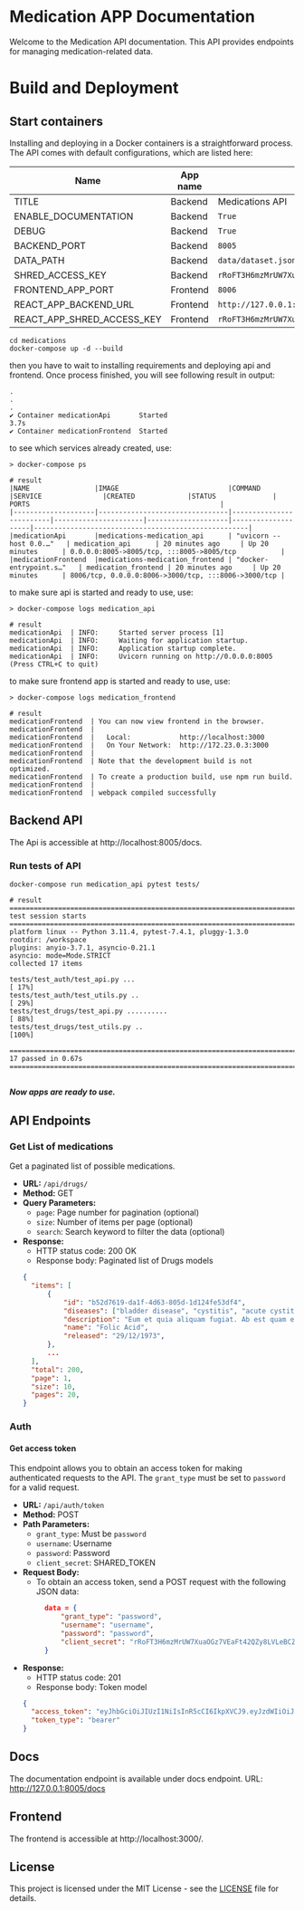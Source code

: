 # Medication APP Documentation
Welcome to the Medication API documentation. This API provides endpoints for managing medication-related data.

# Build and Deployment 

## Start containers

Installing and deploying in a Docker containers is a straightforward process.
The API comes with default configurations, which are listed here:

| Name                       | App name | Default Value                                                                                                                      |
|----------------------------|----------|------------------------------------------------------------------------------------------------------------------------------------|
| TITLE                      | Backend  | Medications API                                                                                                                    |
| ENABLE_DOCUMENTATION       | Backend  | `True`                                                                                                                             |
| DEBUG                      | Backend  | `True`                                                                                                                             |
| BACKEND_PORT               | Backend  | `8005`                                                                                                                             |
| DATA_PATH                  | Backend  | `data/dataset.json`                                                                                                                |
| SHRED_ACCESS_KEY           | Backend  | `rRoFT3H6mzMrUW7XuaOGz7VEaFt42QZy8LVLeBCZBEHskm983gmMfb7nJUwmZr2I5NwzyaVSE8DeMeDB8mgmRIwVMuyGPYAOINbUlAFlPNcTUzodQ5VCFpRNNtMJjn4x` |
| FRONTEND_APP_PORT          | Frontend | `8006`                                                                                                                             |
| REACT_APP_BACKEND_URL      | Frontend | `http://127.0.0.1:8005/`                                                                                                           |
| REACT_APP_SHRED_ACCESS_KEY | Frontend | `rRoFT3H6mzMrUW7XuaOGz7VEaFt42QZy8LVLeBCZBEHskm983gmMfb7nJUwmZr2I5NwzyaVSE8DeMeDB8mgmRIwVMuyGPYAOINbUlAFlPNcTUzodQ5VCFpRNNtMJjn4x` |


```shell
cd medications
docker-compose up -d --build
```

then you have to wait to installing requirements and deploying api and frontend. Once process finished, you will see following result in output:
```shell
.
.
.
✔ Container medicationApi       Started                                                                                                                                                                                       3.7s 
✔ Container medicationFrontend  Started      
```
to see which services already created, use:
```shell
> docker-compose ps

# result
|NAME                |IMAGE                           |COMMAND                  |SERVICE               |CREATED             |STATUS              | PORTS                                               |                    
|--------------------|--------------------------------|-------------------------|----------------------|--------------------|--------------------|-----------------------------------------------------|
|medicationApi       |medications-medication_api      | "uvicorn --host 0.0.…"   | medication_api      | 20 minutes ago     | Up 20 minutes      | 0.0.0.0:8005->8005/tcp, :::8005->8005/tcp           |
|medicationFrontend  |medications-medication_frontend | "docker-entrypoint.s…"   | medication_frontend | 20 minutes ago     | Up 20 minutes      | 8006/tcp, 0.0.0.0:8006->3000/tcp, :::8006->3000/tcp |

```
to make sure api is started and ready to use, use:
```shell
> docker-compose logs medication_api

# result
medicationApi  | INFO:     Started server process [1]
medicationApi  | INFO:     Waiting for application startup.
medicationApi  | INFO:     Application startup complete.
medicationApi  | INFO:     Uvicorn running on http://0.0.0.0:8005 (Press CTRL+C to quit)
```

to make sure frontend app is started and ready to use, use:
```shell
> docker-compose logs medication_frontend

# result
medicationFrontend  | You can now view frontend in the browser.
medicationFrontend  | 
medicationFrontend  |   Local:            http://localhost:3000
medicationFrontend  |   On Your Network:  http://172.23.0.3:3000
medicationFrontend  | 
medicationFrontend  | Note that the development build is not optimized.
medicationFrontend  | To create a production build, use npm run build.
medicationFrontend  | 
medicationFrontend  | webpack compiled successfully
```

## Backend API

The Api is accessible at http://localhost:8005/docs.

### Run tests of API

```shell
docker-compose run medication_api pytest tests/

# result
======================================================================================================= test session starts ========================================================================================================
platform linux -- Python 3.11.4, pytest-7.4.1, pluggy-1.3.0
rootdir: /workspace
plugins: anyio-3.7.1, asyncio-0.21.1
asyncio: mode=Mode.STRICT
collected 17 items                                                                                                                                                                                                                 

tests/test_auth/test_api.py ...                                                                                                                                                                                              [ 17%]
tests/test_auth/test_utils.py ..                                                                                                                                                                                             [ 29%]
tests/test_drugs/test_api.py ..........                                                                                                                                                                                      [ 88%]
tests/test_drugs/test_utils.py ..                                                                                                                                                                                            [100%]

======================================================================================================== 17 passed in 0.67s ========================================================================================================
```
##
#### *Now apps are ready to use.*

## API Endpoints

### Get List of medications

Get a paginated list of possible medications.

- **URL:** `/api/drugs/`
- **Method:** GET
- **Query Parameters:**
  - `page`: Page number for pagination (optional)
  - `size`: Number of items per page (optional)
  - `search`: Search keyword to filter the data (optional)
- **Response:**
  - HTTP status code: 200 OK
  - Response body: Paginated list of Drugs models
  ```json
  {
    "items": [
        {
            "id": "b52d7619-da1f-4d63-805d-1d124fe53df4",
            "diseases": ["bladder disease", "cystitis", "acute cystitis"],
            "description": "Eum et quia aliquam fugiat. Ab est quam esse. Quia quibusdam sunt temporibus repudiandae doloremque ea. Nisi eum aperiam modi tempora blanditiis hic iure mollitia ut.",
            "name": "Folic Acid",
            "released": "29/12/1973",
        },
        ...
    ],
    "total": 200,
    "page": 1,
    "size": 10,
    "pages": 20,
  }
  ```  

### Auth

#### Get access token
This endpoint allows you to obtain an access token for making authenticated requests to the API. The `grant_type` must be set to `password` for a valid request.

- **URL:** `/api/auth/token`
- **Method:** POST
- **Path Parameters:**
  - `grant_type`: Must be `password`
  - `username`: Username 
  - `password`: Password 
  - `client_secret`: SHARED_TOKEN
- **Request Body:**
  - To obtain an access token, send a POST request with the following JSON data:
    ```json
      data = {
          "grant_type": "password",
          "username": "username",
          "password": "password",
          "client_secret": "rRoFT3H6mzMrUW7XuaOGz7VEaFt42QZy8LVLeBCZBEHskm983gmMfb7nJUwmZr2I5NwzyaVSE8DeMeDB8mgmRIwVMuyGPYAOINbUlAFlPNcTUzodQ5VCFpRNNtMJjn4x",
      }
      ```
- **Response:**
  - HTTP status code: 201
  - Response body: Token model
  ```json
  {
    "access_token": "eyJhbGciOiJIUzI1NiIsInR5cCI6IkpXVCJ9.eyJzdWIiOiJhIiwiZXhwIjoxNjkzOTQyMTgxfQ.-ftneJbPNdoxwrddc-4KeuWMdg3BFcHawTVAFI7T6oA",
    "token_type": "bearer"
  }
  ```

## Docs
The documentation endpoint is available under docs endpoint.
URL: http://127.0.0.1:8005/docs

## Frontend
The frontend is accessible at http://localhost:3000/.

## License
This project is licensed under the MIT License - see the [LICENSE](LICENSE) file for details.
